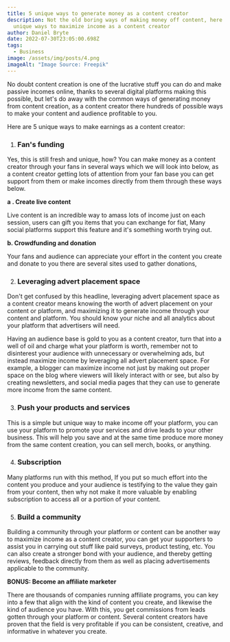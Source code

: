 ```yaml
---
title: 5 unique ways to generate money as a content creator
description: Not the old boring ways of making money off content, here are some
  unique ways to maximize income as a content creator
author: Daniel Bryte
date: 2022-07-30T23:05:00.698Z
tags:
  - Business
image: /assets/img/posts/4.png
imageAlt: "Image Source: Freepik"
---
```

No doubt content creation is one of the lucrative stuff you can do and make passive incomes online, thanks to several digital platforms making this possible, but let's do away with the common ways of generating money from content creation, as a content creator there hundreds of possible ways to make your content and audience profitable to you. 

Here are 5 unique ways to make earnings as a content creator:

1. ### Fan's funding

Yes, this is still fresh and unique, how? You can make money as a content creator through your fans in several ways which we will look into below, as a content creator getting lots of attention from your fan base you can get support from them or make incomes directly from them through these ways below.

**a . Create live content**

Live content is an incredible way to amass lots of income just on each session, users can gift you items that you can exchange for fiat, Many social platforms support this feature and it's something worth trying out.

**b. Crowdfunding and donation**

Your fans and audience can appreciate your effort in the content you create and donate to you there are several sites used to gather donations, 

2. ### Leveraging advert placement space

Don't get confused by this headline, leveraging advert placement space as a content creator means knowing the worth of advert placement on your content or platform, and maximizing it to generate income through your content and platform. You should know your niche and all analytics about your platform that advertisers will need. 

Having an audience base is gold to you as a content creator, turn that into a well of oil and charge what your platform is worth, remember not to disinterest your audience with unnecessary or overwhelming ads, but instead maximize income by leveraging all advert placement space. For example, a blogger can maximize income not just by making out proper space on the blog where viewers will likely interact with or see, but also by creating newsletters, and social media pages that they can use to generate more income from the same content.

3. ### Push your products and services

This is a simple but unique way to make income off your platform, you can use your platform to promote your services and drive leads to your other business. This will help you save and at the same time produce more money from the same content creation, you can sell merch, books, or anything.

4. ### Subscription

Many platforms run with this method, If you put so much effort into the content you produce and your audience is testifying to the value they gain from your content, then why not make it more valuable by enabling subscription to access all or a portion of your content. 

5. ### Build a community

Building a community through your platform or content can be another way to maximize income as a content creator, you can get your supporters to assist you in carrying out stuff like paid surveys, product testing, etc. You can also create a stronger bond with your audience, and thereby getting reviews, feedback directly from them as well as placing advertisements applicable to the community.

**BONUS: Become an affiliate marketer**

There are thousands of companies running affiliate programs, you can key into a few that align with the kind of content you create, and likewise the kind of audience you have. With this, you get commissions from leads gotten through your platform or content. Several content creators have proven that the field is very profitable if you can be consistent, creative, and informative in whatever you create.